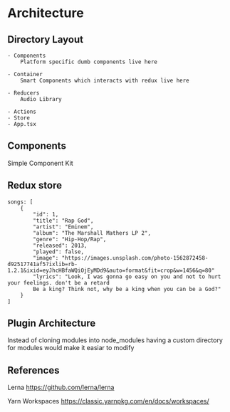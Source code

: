 # Architecture

## Directory Layout

    - Components
        Platform specific dumb components live here

    - Container
        Smart Components which interacts with redux live here

    - Reducers
        Audio Library

    - Actions
    - Store
    - App.tsx

## Components

Simple Component Kit

## Redux store

    songs: [
        {
            "id": 1,
            "title": "Rap God",
            "artist": "Eminem",
            "album": "The Marshall Mathers LP 2",
            "genre": "Hip-Hop/Rap",
            "released": 2013,
            "played": false,
            "image": "https://images.unsplash.com/photo-1562872458-d92517741af5?ixlib=rb-1.2.1&ixid=eyJhcHBfaWQiOjEyMDd9&auto=format&fit=crop&w=1456&q=80"
            "lyrics": "Look, I was gonna go easy on you and not to hurt your feelings. don't be a retard
            Be a king? Think not, why be a king when you can be a God?"
        }
    ]

## Plugin Architecture

Instead of cloning modules into node_modules having a custom directory for modules would make it easiar to modify

## References

Lerna
https://github.com/lerna/lerna

Yarn Workspaces
https://classic.yarnpkg.com/en/docs/workspaces/
